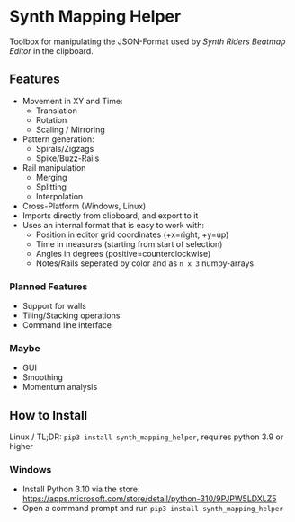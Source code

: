 # Synth Mapping Helper

Toolbox for manipulating the JSON-Format used by *Synth Riders Beatmap Editor* in the clipboard.

## Features

* Movement in XY and Time:
    * Translation
    * Rotation
    * Scaling / Mirroring
* Pattern generation:
    * Spirals/Zigzags
    * Spike/Buzz-Rails
* Rail manipulation
    * Merging
    * Splitting
    * Interpolation
* Cross-Platform (Windows, Linux)
* Imports directly from clipboard, and export to it
* Uses an internal format that is easy to work with:
    * Position in editor grid coordinates (+x=right, +y=up)
    * Time in measures (starting from start of selection)
    * Angles in degrees (positive=counterclockwise)
    * Notes/Rails seperated by color and as `n x 3` numpy-arrays

### Planned Features
* Support for walls
* Tiling/Stacking operations
* Command line interface

### Maybe
* GUI
* Smoothing
* Momentum analysis

## How to Install

Linux / TL;DR: `pip3 install synth_mapping_helper`, requires python 3.9 or higher

### Windows
* Install Python 3.10 via the store: https://apps.microsoft.com/store/detail/python-310/9PJPW5LDXLZ5
* Open a command prompt and run `pip3 install synth_mapping_helper`
